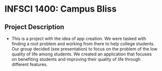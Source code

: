 # INFSCI 1400: Campus Bliss

## Project Description
- This is a project with the idea of app creation. We were tasked with finding a root problem and working from there to help college students. Our group decided (see presentation) to focus on the problem of the low quality of life among students. We created an application that focuses on benefiting students and improving their quality of life through different features. 


